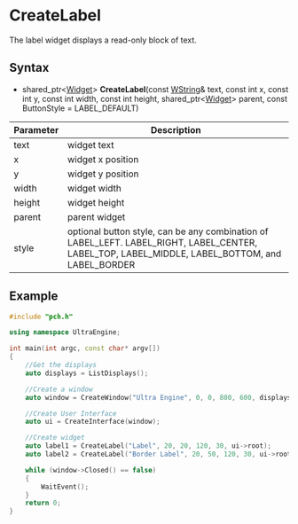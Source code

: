 # CreateLabel #

The label widget displays a read-only block of text.

## Syntax ##

- shared_ptr<[Widget](Widget.md)\> **CreateLabel**(const [WString](WString.md)& text, const int x, const int y, const int width, const int height, shared_ptr<[Widget](Widget.md)\> parent, const ButtonStyle = LABEL_DEFAULT)

|Parameter|Description|
|---|---|
| text | widget text |
| x | widget x position |
| y | widget y position |
| width | widget width |
| height | widget height |
| parent | parent widget |
| style | optional button style, can be any combination of LABEL_LEFT. LABEL_RIGHT, LABEL_CENTER, LABEL_TOP, LABEL_MIDDLE, LABEL_BOTTOM, and LABEL_BORDER |

## Example ##
```c++
#include "pch.h"

using namespace UltraEngine;

int main(int argc, const char* argv[])
{
    //Get the displays
    auto displays = ListDisplays();

    //Create a window
    auto window = CreateWindow("Ultra Engine", 0, 0, 800, 600, displays[0]);

    //Create User Interface
    auto ui = CreateInterface(window);

    //Create widget
    auto label1 = CreateLabel("Label", 20, 20, 120, 30, ui->root);
    auto label2 = CreateLabel("Border Label", 20, 50, 120, 30, ui->root, LABEL_BORDER | LABEL_CENTER | LABEL_MIDDLE);

    while (window->Closed() == false)
    {
        WaitEvent();
    }
    return 0;
}
```